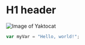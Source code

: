 # H1 header

![Image of Yaktocat](https://octodex.github.com/images/yaktocat.png)

``` javascript
var myVar = "Hello, world!";
```
